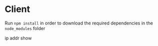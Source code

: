 # Client

Run `npm install` in order to download the required dependencies in the `node_modules` folder

ip addr show
